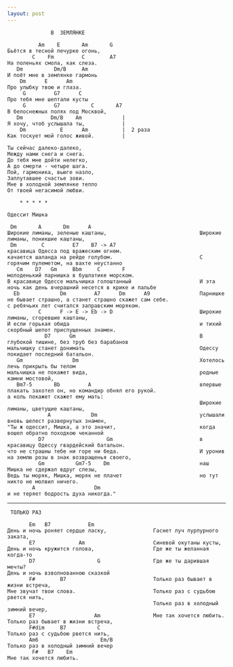 ```yaml
---
layout: post
---
```

                  В  ЗЕМЛЯНКЕ
    
              Am    E       Am       G
    Бьётся в тесной печурке огонь,
            C    Fm         C        A7
    На поленьях смола, как слеза.
       Dm          Dm/B     Am
    И поёт мне в землянке гармонь
        Dm      E      Am
    Про улыбку твою и глаза.
         G         G7      C
    Про тебя мне шептали кусты
         G         G7          C       A7
    В белоснежных полях под Москвой,
       Dm         Dm/B    Am             |
    Я хочу, чтоб услышала ты,            |
        Dm           E      Am           |  2 раза
    Как тоскует мой голос живой.         |
    
    Ты сейчас далеко-далеко,
    Между нами снега и снега.
    До тебя мне дойти нелегко,
    А до смерти - четыре шага.
    Пой, гармоника, вьюге назло,
    Заплутавшее счастье зови.
    Мне в холодной землянке тепло
    От твоей негасимой любви.

        * * * * * 

    Одессит Мишка
    
     Dm       A       Dm      A
    Широкие лиманы, зеленые каштаны,                              Широкие лиманы, поникшие каштаны,                     
     Dm        C         E7    B7 -> A7                           красавица Одесса под вражеским огнем.                 
    качается шаланда на рейде голубом.                            С горячим пулеметом, на вахте неустанно               
       Cm    D7   Gm     Bbm     C       F                        молоденький парнишка в бушлатике морском.             
    В красавице Одессе мальчишка голоштанный                      И эта ночь как день вчерашний несется в крике и пальбе
      Eb             Dm         A7      Dm      A9                Парнишке не бывает страшно, а станет страшно скажет сам себе.
    с ребячьих лет считался заправским моряком.                   
              C      F -> E -> Eb -> D                            Широкие лиманы, сгоревшие каштаны,                                                                      
    И если горькая обида                                          и тихий скорбный шепот приспущенных знамен.
                D7      Gm                                        В глубокой тишине, без труб без барабанов                                                               
    мальчишку станет донимать                                     Одессу покидает последний батальон.                   
       Gm                Dm                                       Хотелось лечь прикрыть бы телом                       
    мальчишка не покажет вида,                                    родные камни мостовой,                                
       Bm7-5       Bb         A                                   впервые плакать захотел он, но командир обнял его рукой.
    а коль покажет скажет ему мать:                               
                                                                  Широкие лиманы, цветущие каштаны,                                                                      
                 A             Dm                                 услышали вновь шелест развернутых знамен,                                                              
    "Ты ж одессит, Мишка, а это значит,                           когда вошел обратно походкою чеканной                                               
              D7                    Gm                            в красавицу Одессу гвардейский батальон.                                                           
    что не страшны тебе ни горе ни беда.                          И уронив на землю розы в знак возвращенья своего, 
              Gm          Gm7-5    Dm                             наш Мишка не сдержал вдруг слезы,                 
    Ведь ты моряк, Мишка, моряк не плачет                         но тут никто не молвил ничего.                    
            A                   Dm                                 
    и не теряет бодрость духа никогда."                            
    
-----------------

     ТОЛЬКО РАЗ

           Em   B7            Em
    День и ночь роняет сердце ласку,               Гаснет луч пурпурного заката,        
           E7              Am                      Синевой окутаны кусты,               
    День и ночь кружится голова,                   Где же ты желанная когда-то          
           D7                    G                 Где же ты дарившая мечты?            
    День и ночь взволнованною сказкой                                                   
           F#        B7                            Только раз бывает в жизни встреча,    
    Мне звучат твои слова.                         Только раз с судьбою рвется нить,     
                                                   Только раз в холодный зимний вечер,   
           E7                   Am                 Мне так хочется любить.               
    Только раз бывает в жизни встреча,
           F#dim     B7          C
    Только раз с судьбою рвется нить,
           Am6                    Em/B
    Только раз в холодный зимний вечер
            F#   B7    Em
    Мне так хочется любить.










                                                                  
                                                                  
                                                                  
    
    
    
    
    
    
    